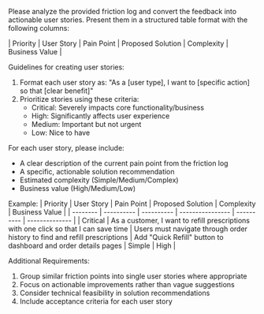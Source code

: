 Please analyze the provided friction log and convert the feedback into actionable user stories. Present them in a structured table format with the following columns:

| Priority | User Story | Pain Point | Proposed Solution | Complexity | Business Value |

Guidelines for creating user stories:
1. Format each user story as: "As a [user type], I want to [specific action] so that [clear benefit]"
2. Prioritize stories using these criteria:
   - Critical: Severely impacts core functionality/business
   - High: Significantly affects user experience
   - Medium: Important but not urgent
   - Low: Nice to have

For each user story, please include:
- A clear description of the current pain point from the friction log
- A specific, actionable solution recommendation
- Estimated complexity (Simple/Medium/Complex)
- Business value (High/Medium/Low)

Example:
| Priority | User Story | Pain Point | Proposed Solution | Complexity | Business Value |
| -------- | ---------- | ---------- | ---------------- | ---------- | -------------- |
| Critical | As a customer, I want to refill prescriptions with one click so that I can save time | Users must navigate through order history to find and refill prescriptions | Add "Quick Refill" button to dashboard and order details pages | Simple | High |

Additional Requirements:
1. Group similar friction points into single user stories where appropriate
2. Focus on actionable improvements rather than vague suggestions
3. Consider technical feasibility in solution recommendations
4. Include acceptance criteria for each user story